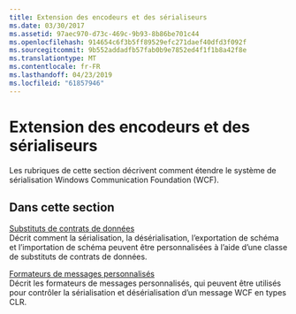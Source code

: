 ```yaml
---
title: Extension des encodeurs et des sérialiseurs
ms.date: 03/30/2017
ms.assetid: 97aec970-d73c-469c-9b93-8b86be701c44
ms.openlocfilehash: 914654c6f3b5ff89529efc271daef40dfd3f092f
ms.sourcegitcommit: 9b552addadfb57fab0b9e7852ed4f1f1b8a42f8e
ms.translationtype: MT
ms.contentlocale: fr-FR
ms.lasthandoff: 04/23/2019
ms.locfileid: "61857946"
---
```

# <a name="extending-encoders-and-serializers"></a>Extension des encodeurs et des sérialiseurs
Les rubriques de cette section décrivent comment étendre le système de sérialisation Windows Communication Foundation (WCF).  
  
## <a name="in-this-section"></a>Dans cette section  
 [Substituts de contrats de données](../../../../docs/framework/wcf/extending/data-contract-surrogates.md)  
 Décrit comment la sérialisation, la désérialisation, l’exportation de schéma et l’importation de schéma peuvent être personnalisées à l’aide d’une classe de substituts de contrats de données.  
  
 [Formateurs de messages personnalisés](../../../../docs/framework/wcf/extending/custom-message-formatters.md)  
 Décrit les formateurs de messages personnalisés, qui peuvent être utilisés pour contrôler la sérialisation et désérialisation d’un message WCF en types CLR.
